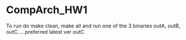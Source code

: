 # CompArch_HW1

To run do make clean, make all and run one of the 3 binaries outA, outB, outC.....preferred latest ver outC
